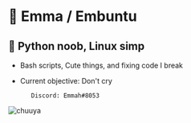 # 💖 Emma / Embuntu
## 🦄 Python noob, Linux simp
   
- Bash scripts, Cute things, and fixing code I break 
- Current objective: Don't cry

         Discord: Emmah#8053

![chuuya](https://svgshare.com/i/aMp.svg)
<!---
Embuntu/Embuntu is a ✨ special ✨ repository because its `README.md` (this file) appears on your GitHub profile.
You can click the Preview link to take a look at your changes.
--->
